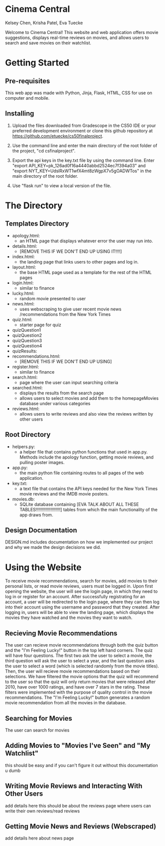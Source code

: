 # Cinema Central
Kelsey Chen, Krisha Patel, Eva Tuecke

Welcome to Cinema Central! This website and web application offers movie suggestions, displays real-time reviews on movies, and allows users to search and save movies on their watchlist. 

# Getting Started

## Pre-requisites
This web app was made with Python, Jinja, Flask, HTML, CSS for use on computer and mobile.

## Installing
1. Upload the files downloaded from Gradescope in the CS50 IDE or your preferred development environment or clone this github repository at https://github.com/etuecke/cs50finalproject.

2. Use the command line and enter the main directory of the root folder of the project, "cd csfinalproject".

3. Export the api keys in the key.txt file by using the command line. Enter "export API_KEY=pk_126ad0f16a4440abbd2524ec7f394a03" and "export NYT_KEY=UdslRxWT1wfX4mt8zWgpX7v5gOADWTos" in the main directory of the root folder. 

4. Use "flask run" to view a local version of the file.

# The Directory 

## Templates Directory
* apology.html: 
    - an HTML page that displays whatever error the user may run into.
* details.html: 
    - [REMOVE THIS IF WE DON'T END UP USING IT!!!!]
* index.html: 
    - the landing page that links users to other pages and log in.
* layout.html: 
    - the base HTML page used as a template for the rest of the HTML pages
* login.html: 
    - similar to finance
* lucky.html:
    - random movie presented to user
* news.html:
    - uses webscraping to give user recent movie news /recommendations from the New York Times 
* quiz.html: 
    - starter page for quiz
* quizQuestion1 
* quizQuestion2
* quizQuestion3
* quizQuestion4
* quizResults:
* recommendations.html: 
    - [REMOVE THIS IF WE DON'T END UP USING]
* register.html:
    - similar to finance
* search.html: 
    - page where the user can input searching criteria 
* searched.html: 
    - displays the results from the search page
    - allows users to select movies and add them to the homepageMovies database under various categories
* reviews.html:
    - allows users to write reviews and also view the reviews written by other users

## Root Directory
* helpers.py: 
    - a helper file that contains python functions that used in app.py. Methods include the apology function, getting movie reviews, and pulling poster images. 
* app.py: 
    - the main python file containing routes to all pages of the web application. 
* key.txt: 
    - a text file that contains the API keys needed for the New York Times movie reviews and the IMDB movie posters. 
* movies.db: 
    - SQLite database containing [EVA TALK ABOUT ALL THESE TABLES!!!!!!!!!!!!!!!!!!!!] tables from which the main functionality of the app draws from.  

## Design Documentation
DESIGN.md includes documentation on how we implemented our project and why we made the design decisions we did. 

# Using the Website 
To receive movie recommendations, search for movies, add movies to their personal lists, or read movie reviews, users must be logged in. Upon first opening the website, the user will see the login page, in which they need to log in or register for an account. After successfully registrating for an account, a user will be redirected to the login page, where they can then log into their account using the username and password that they created. 
After logging in, users will be able to view the landing page, which displays the movies they have watched and the movies they want to watch. 

## Recieving Movie Recommendations
The user can recieve movie recommendations through both the quiz button and the "I'm Feeling Lucky!" button in the top left hand corners. The quiz will have four questions. The first two ask the user to select a movie, the third question will ask the user to select a year, and the last question asks the user to select a word (which is selected randomly from the movie titles). Then, the user will recieve movie recommendations based on their selections. We have filtered the movie options that the quiz will recommend to the user so that the quiz will only return movies that were released after 2010, have over 1000 ratings, and have over 7 stars in the rating. These filters were implemented with the purpose of quality control in the movie recommendations.
The "I'm Feeling Lucky!" button generates a random movie recommendation from all the movies in the database. 

## Searching for Movies
The user can search for movies  

## Adding Movies to "Movies I've Seen" and "My Watchlist" 
this should be easy and if you can't figure it out without this documentation u dumb

## Writing Movie Reviews and Interacting With Other Users
add details here 
this should be about the reviews page where users can write their own reviews/read reviews

## Getting Movie News and Reviews (Webscraped)
add details here about news page
